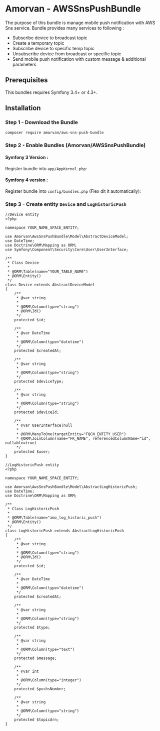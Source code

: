 # Amorvan - AWSSnsPushBundle

The purpose of this bundle is manage mobile push notification with AWS Sns service. Bundle provides many services to following :
- Subscribe device to broadcast topic
- Create a temporary topic
- Subscribe device to specific temp topic
- Unsubscribe device from broadcast or specific topic
- Send mobile push notification with custom message & additional parameters

## Prerequisites

This bundles requires Symfony 3.4+ or 4.3+.

## Installation

### Step 1 - Download the Bundle
```
composer require amorvan/aws-sns-push-bundle
```
### Step 2 - Enable Bundles (Amorvan/AWSSnsPushBundle)

#### Symfony 3 Version :
Register bundle into `app/AppKernel.php`:

#### Symfony 4 version :
Register bundle into `config/bundles.php` (Flex dit it automatically):

### Step 3 - Create entity `Device` and `LogHistoricPush`
```
//Device entity
<?php

namespace YOUR_NAME_SPACE_ENTITY;

use Amorvan\AwsSnsPushBundle\Model\AbstractDeviceModel;
use DateTime;
use Doctrine\ORM\Mapping as ORM;
use Symfony\Component\Security\Core\User\UserInterface;

/**
 * Class Device
 *
 * @ORM\Table(name="YOUR_TABLE_NAME")
 * @ORM\Entity()
 */
class Device extends AbstractDeviceModel
{
    /**
     * @var string
     *
     * @ORM\Column(type="string")
     * @ORM\Id()
     */
    protected $id;

    /**
     * @var DateTime
     *
     * @ORM\Column(type="datetime")
     */
    protected $createdAt;

    /**
     * @var string
     *
     * @ORM\Column(type="string")
     */
    protected $deviceType;

    /**
     * @var string
     *
     * @ORM\Column(type="string")
     */
    protected $deviceId;

    /**
     * @var UserInterface|null
     *
     * @ORM\ManyToOne(targetEntity="FQCN_ENTITY_USER")
     * @ORM\JoinColumn(name="FK_NAME", referencedColumnName="id", nullable=true)
     */
    protected $user;
}
```
```
//LogHistoricPush entity
<?php

namespace YOUR_NAME_SPACE_ENTITY;

use Amorvan\AwsSnsPushBundle\Model\AbstractLogHistoricPush;
use DateTime;
use Doctrine\ORM\Mapping as ORM;

/**
 * Class LogHistoricPush
 *
 * @ORM\Table(name="amo_log_historic_push")
 * @ORM\Entity()
 */
class LogHistoricPush extends AbstractLogHistoricPush
{
    /**
     * @var string
     *
     * @ORM\Column(type="string")
     * @ORM\Id()
     */
    protected $id;

    /**
     * @var DateTime
     *
     * @ORM\Column(type="datetime")
     */
    protected $createdAt;

    /**
     * @var string
     *
     * @ORM\Column(type="string")
     */
    protected $type;

    /**
     * @var string
     *
     * @ORM\Column(type="text")
     */
    protected $message;

    /**
     * @var int
     *
     * @ORM\Column(type="integer")
     */
    protected $pushsNumber;

    /**
     * @var string
     *
     * @ORM\Column(type="string")
     */
    protected $topicArn;
}
```
